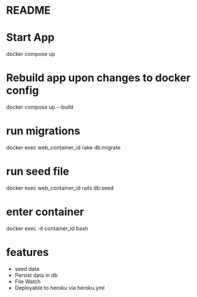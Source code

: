 # README

# Start App
docker compose up

# Rebuild app upon changes to docker config
docker compose up --build

# run migrations
docker exec web_container_id rake db:migrate

# run seed file
docker exec web_container_id rails db:seed

# enter container
docker exec -it container_id bash


# features
- seed data
- Persist data in db
- File Watch
- Deployable to heroku via heroku.yml
